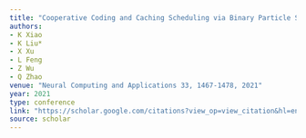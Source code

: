 ```yaml
---
title: "Cooperative Coding and Caching Scheduling via Binary Particle Swarm Optimization in Software-Defined Vehicular Networks"
authors:
- K Xiao
- K Liu*
- X Xu
- L Feng
- Z Wu
- Q Zhao
venue: "Neural Computing and Applications 33, 1467-1478, 2021"
year: 2021
type: conference
link: "https://scholar.google.com/citations?view_op=view_citation&hl=en&user=DK5avZUAAAAJ&pagesize=100&citation_for_view=DK5avZUAAAAJ:l7t_Zn2s7bgC"
source: scholar
---
```


